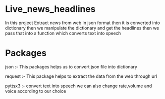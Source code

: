 # Live_news_headlines
In this project Extract news from web in json format then it is converted into dictionary then  we manipulate the dictionary and get the headlines then we pass that into a function which converts text into speech

# Packages

json :- This packages helps us to convert json file into dictionary

request :- This package helps  to extract the data from the web through url

pyttsx3 :- convert text into speech we can also change rate,volume and voice according to our choice
